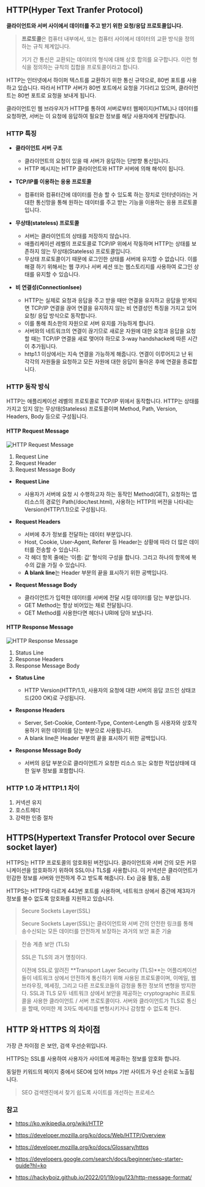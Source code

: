 ## HTTP(Hyper Text Tranfer Protocol)

**클라이언트와 서버 사이에서 데이터를 주고 받기 위한 요청/응답 프로토콜입니다.**

> **프로토콜**은 컴퓨터 내부에서, 또는 컴퓨터 사이에서 데이터의 교환 방식을 정의하는 규칙 체계입니다.
>
> 기기 간 통신은 교환되는 데이터의 형식에 대해 상호 합의를 요구합니다. 이런 형식을 정의하는 규칙의 집합을 프로토콜이라고 합니다.

HTTP는 인터넷에서 하이퍼 텍스트를 교환하기 위한 통신 규약으로, 80번 포트를 사용하고 있습니다. 따라서 HTTP 서버가 80번 포트에서 요청을 기다리고 있으며, 클라이언트는 80번 포트로 요청을 보내게 됩니다.

클라이언트인 웹 브라우저가 HTTP를 통하여 서버로부터 웹페이지(HTML)나 데이터를 요청하면, 서버는 이 요청에 응답하여 필요한 정보를 해당 사용자에게 전달합니다.

### HTTP 특징

- **클라이언트 서버 구조**

  - 클라이언트의 요청이 있을 때 서버가 응답하는 단방향 통신입니다.
  - HTTP 메시지는 HTTP 클라이언트와 HTTP 서버에 의해 해석이 됩니다.

- **TCP/IP를 이용하는 응용 프로토콜**

  - 컴퓨터와 컴퓨터간에 데이터를 전송 할 수 있도록 하는 장치로 인터넷이라는 거대한 통신망을 통해 원하는 데이터를 주고 받는 기능을 이용하는 응용 프로토콜입니다.

- **무상태(stateless) 프로토콜**

  - 서버는 클라이언트의 상태를 저장하지 않습니다.
  - 애플리케이션 레벨의 프로토콜로 TCP/IP 위에서 작동하며 HTTP는 상태를 보존하지 않는 무상태(Stateless) 프로토콜입니다.
  - 무상태 프로토콜이기 때문에 로그인한 상태를 서버에 유지할 수 없습니다. 이를 해결 하기 위해서는 웹 쿠키나 서버 세션 또는 웹스토리지를 사용하여 로그인 상태를 유지할 수 있습니다.

- **비 연결성(Connectionlsee)**
  - HTTP는 실제로 요청과 응답을 주고 받을 때만 연결을 유지하고 응답을 받게되면 TCP/IP 연결을 끊어 연결을 유지하지 않는 비 연결성인 특징을 가지고 있어 요청/ 응답 방식으로 동작합니다.
  - 이를 통해 최소한의 자원으로 서버 유지를 가능하게 합니다.
  - 서버와의 네트워크의 연결이 끊기므로 새로운 자원에 대한 요청과 응답을 요청할 때는 TCP/IP 연결을 새로 맺어야 하므로 3-way handshacke에 따른 시간이 추가됩니다.
  - http1.1 이상에서는 지속 연결을 가능하게 해줍니다. 연결이 이루어지고 난 뒤 각각의 자원들을 요청하고 모든 자원에 대한 응답이 돌아온 후에 연결을 종료합니다.

### HTTP 동작 방식

HTTP는 애플리케이션 레벨의 프로토콜로 TCP/IP 위에서 동작합니다. HTTP는 상태를 가지고 있지 않는 무상태(Stateless) 프로토콜이며 Method, Path, Version, Headers, Body 등으로 구성됩니다.

#### HTTP Request Message

![HTTP Request Message](https://hackyboiz.github.io/2022/01/19/ogu123/http-message-format/image1.png)

1. Request Line
2. Request Header
3. Request Message Body

- **Request Line**

  - 사용자가 서버에 요청 시 수행하고자 하는 동작인 Method(GET), 요청하는 앱 리소스의 경로인 Path(/doc/test.html), 사용하는 HTTP의 버전을 나타내는 Version(HTTP/1.1)으로 구성됩니다.

- **Request Headers**

  - 서버에 추가 정보를 전달하는 데이터 부분입니다.
  - Host, Cookie, User-Agent, Referer 등 Header는 상황에 따라 더 많은 데이터를 전송할 수 있습니다.
  - 각 헤더 항목 줄에는 ‘이름: 값’ 형식의 구성을 합니다. 그리고 하나의 항목에 복수의 값을 가질 수 있습니다.
  - **A blank line**는 Header 부분의 끝을 표시하기 위한 공백입니다.

- **Request Message Body**
  - 클라이언트가 입력한 데이터를 서버에 전달 시킬 데이터를 담는 부분입니다.
  - GET Method는 항상 비어있는 채로 전달됩니다.
  - GET Method를 사용한다면 헤더나 URI에 담아 보냅니다.

#### HTTP Response Message

![HTTP Response Message](https://hackyboiz.github.io/2022/01/19/ogu123/http-message-format/image2.png)

1. Status Line
2. Response Headers
3. Response Message Body

- **Status Line**
  - HTTP Version(HTTP/1.1), 사용자의 요청에 대한 서버의 응답 코드인 상태코드(200 OK)로 구성됩니다.
- **Response Headers**

  - Server, Set-Cookie, Content-Type, Content-Length 등 사용자와 상호작용하기 위한 데이터를 담는 부분으로 사용됩니다.
  - A blank line은 Header 부분의 끝을 표시하기 위한 공백입니다.

- **Response Message Body**
  - 서버의 응답 부분으로 클라이언트가 요청한 리소스 또는 요청한 작업상태에 대한 일부 정보를 포함합니다.

### HTTP 1.0 과 HTTP1.1 차이

1. 커넥션 유지
2. 호스트헤더
3. 강력한 인증 절차

## HTTPS(Hypertext Transfer Protocol over Secure socket layer)

HTTPS는 HTTP 프로토콜의 암호화된 버전입니다. 클라이언트와 서버 간의 모든 커뮤니케이션을 암호화하기 위하여 SSL이나 TLS를 사용합니다. 이 커넥션은 클라이언트가 민감한 정보를 서버와 안전하게 주고 받도록 해줍니다. Ex) 금융 활동, 쇼핑

HTTPS는 HTTP와 다르게 443번 포트를 사용하며, 네트워크 상에서 중간에 제3자가 정보를 볼수 없도록 암호화를 지원하고 있습니다.

> Secure Sockets Layer(SSL)
>
> Secure Sockets Layer(SSL)는 클라이언트와 서버 간의 안전한 링크를 통해 송수신되는 모든 데이터를 안전하게 보장하는 과거의 보안 표준 기술

> 전송 계층 보안 (TLS)
>
> SSL은 TLS의 과거 명칭이다.
>
> 이전에 SSL로 알려진 **Transport Layer Security (TLS)**는 어플리케이션들이 네트워크 상에서 안전하게 통신하기 위해 사용된 프로토콜이며, 이메일, 웹 브라우징, 메세징, 그리고 다른 프로토코들의 감청을 통한 정보의 변형을 방지한다. SSL과 TLS 모두 네트워크 상에서 보안을 제공하는 cryptographic 프로토콜을 사용한 클라이언트 / 서버 프로토콜이다. 서버와 클라이언트가 TLS로 통신을 할때, 어떠한 제 3자도 메세지를 변형시키거나 감청할 수 없도록 한다.

## HTTP 와 HTTPS 의 차이점

가장 큰 차이점 은 보안, 검색 우선순위입니다.

HTTPS는 SSL를 사용하여 사용자가 사이트에 제공하는 정보를 암호화 합니다.

동일한 키워드의 페이지 중에서 SEO에 있어 https 기반 사이트가 우선 순위로 노출됩니다.

> SEO 검색엔진에서 찾기 쉽도록 사이트를 개선하는 프로세스

### 참고

- https://ko.wikipedia.org/wiki/HTTP

- https://developer.mozilla.org/ko/docs/Web/HTTP/Overview

- https://developer.mozilla.org/ko/docs/Glossary/https

- https://developers.google.com/search/docs/beginner/seo-starter-guide?hl=ko

- https://hackyboiz.github.io/2022/01/19/ogu123/http-message-format/
